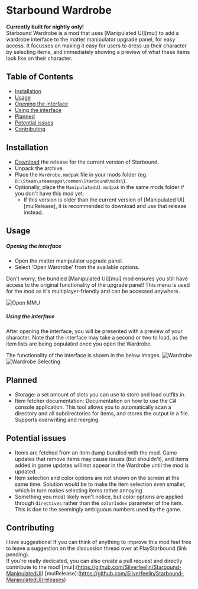 # Starbound Wardrobe
**Currently built for nightly only!**  
Starbound Wardrobe is a mod that uses [Manipulated UI][mui] to add a wardrobe interface to the matter manipulator upgrade panel, for easy access. It focusses on making it easy for users to dress up their character by selecting items, and immediately showing a preview of what these items look like on their character.

## Table of Contents
- [Installation](#installation)
- [Usage](#usage)
 - [Opening the interface](#opening-the-interface)
 - [Using the interface](#using-the-interface)
- [Planned](#planned)
- [Potential issues](#potential-issues)
- [Contributing](#contributing)

## Installation
* [Download](https://github.com/Silverfeelin/Starbound-Wardrobe/releases) the release for the current version of Starbound.
* Unpack the archive.
* Place the `Wardrobe.modpak` file in your mods folder (eg. `D:\Steam\steamapps\common\Starbound\mods\`).
* Optionally, place the `ManipulatedUI.modpak` in the same mods folder if you don't have this mod yet.
  * If this version is older than the current version of [Manipulated UI][muiRelease], it is recommended to download and use that release instead.

## Usage
##### Opening the interface
* Open the matter manipulator upgrade panel.
* Select 'Open Wardrobe' from the available options.

Don't worry, the bundled [Manipulated UI][mui] mod ensures you still have access to the original functionality of the upgrade panel! This menu is used for the mod as it's multiplayer-friendly and can be accessed anywhere.

![Open MMU](https://raw.githubusercontent.com/Silverfeelin/Starbound-Wardrobe/master/readme/openInterface.png "Open the matter manipulator upgrade panel")

##### Using the interface
After opening the interface, you will be presented with a preview of your character. Note that the interface may take a second or two to load, as the item lists are being populated once you open the Wardrobe.

The functionality of the interface is shown in the below images.
![Wardrobe](https://raw.githubusercontent.com/Silverfeelin/Starbound-Wardrobe/master/readme/wardrobe.png "Wardrobe interface")
![Wardrobe Selecting](https://raw.githubusercontent.com/Silverfeelin/Starbound-Wardrobe/master/readme/wardrobeSelecting.png "Selecting items")

## Planned
* Storage: a set amount of slots you can use to store and load outfits in.
* Item fetcher documentation: Documentation on how to use the C# console application. This tool allows you to automatically scan a directory and all subdirectories for items, and stores the output in a file. Supports overwriting and merging.

## Potential issues
* Items are fetched from an item dump bundled with the mod. Game updates that remove items may cause issues (but shouldn't), and items added in game updates will not appear in the Wardrobe until the mod is updated.
* Item selection and color options are not shown on the screen at the same time. Solution would be to make the item selection *even* smaller, which in turn makes selecting items rather annoying.
* Something you most likely won't notice, but color options are applied through `directives` rather than the `colorIndex` parameter of the item. This is due to the seemingly ambiguous numbers used by the game.

## Contributing
I love suggestions! If you can think of anything to improve this mod feel free to leave a suggestion on the discussion thread over at PlayStarbound (link pending).  
If you're really dedicated, you can also create a pull request and directly contribute to the mod!
[mui]:(https://github.com/Silverfeelin/Starbound-ManipulatedUI)
[muiRelease]:(https://github.com/Silverfeelin/Starbound-ManipulatedUI/releases)
